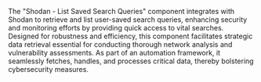 The "Shodan - List Saved Search Queries" component integrates with Shodan to retrieve and list user-saved search queries, enhancing security and monitoring efforts by providing quick access to vital searches. Designed for robustness and efficiency, this component facilitates strategic data retrieval essential for conducting thorough network analysis and vulnerability assessments. As part of an automation framework, it seamlessly fetches, handles, and processes critical data, thereby bolstering cybersecurity measures.
